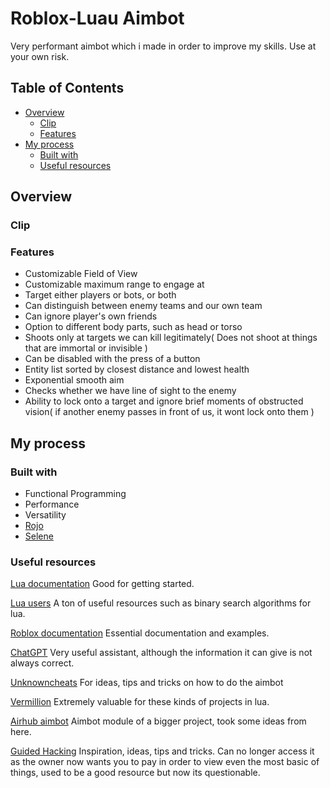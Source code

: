 # Roblox-Luau Aimbot
Very performant aimbot which i made in order to improve my skills. Use at your own risk.

## Table of Contents
- [Overview](#overview)
  - [Clip](#gif)
  - [Features](#features)
- [My process](#my-process)
  - [Built with](#built-with)
  - [Useful resources](#useful-resources)

## Overview

### Clip


### Features
- Customizable Field of View
- Customizable maximum range to engage at
- Target either players or bots, or both
- Can distinguish between enemy teams and our own team
- Can ignore player's own friends
- Option to different body parts, such as head or torso
- Shoots only at targets we can kill legitimately( Does not shoot at things that are immortal or invisible )
- Can be disabled with the press of a button
- Entity list sorted by closest distance and lowest health
- Exponential smooth aim
- Checks whether we have line of sight to the enemy
- Ability to lock onto a target and ignore brief moments of obstructed vision( if another enemy passes in front of us, it wont lock onto them )

## My process

### Built with
- Functional Programming
- Performance
- Versatility
- [Rojo](https://rojo.space/)
- [Selene](https://github.com/Kampfkarren/selene)

### Useful resources
[Lua documentation](lua.org)
Good for getting started.

[Lua users](lua-users.org)
A ton of useful resources such as binary search algorithms for lua.

[Roblox documentation](https://create.roblox.com/docs)
Essential documentation and examples.

[ChatGPT](https://chat.openai.com/)
Very useful assistant, although the information it can give is not always correct.

[Unknowncheats](unknowncheats.me/)
For ideas, tips and tricks on how to do the aimbot

[Vermillion](https://v3rmillion.net/index.php)
Extremely valuable for these kinds of projects in lua.

[Airhub aimbot](https://github.com/Exunys/AirHub/blob/main/Modules/Aimbot)
Aimbot module of a bigger project, took some ideas from here.

[Guided Hacking](guidedhacking.com/)
Inspiration, ideas, tips and tricks. Can no longer access it as the owner now wants you to pay in order to view even the most basic of things, used to be a good resource but now its questionable.
